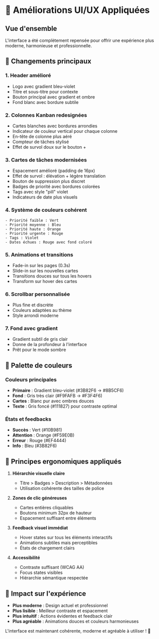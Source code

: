 # 🎨 Améliorations UI/UX Appliquées

## Vue d'ensemble
L'interface a été complètement repensée pour offrir une expérience plus moderne, harmonieuse et professionnelle.

## 🎯 Changements principaux

### 1. **Header amélioré**
- Logo avec gradient bleu-violet
- Titre et sous-titre pour contexte
- Bouton principal avec gradient et ombre
- Fond blanc avec bordure subtile

### 2. **Colonnes Kanban redesignées**
- Cartes blanches avec bordures arrondies
- Indicateur de couleur vertical pour chaque colonne
- En-tête de colonne plus aéré
- Compteur de tâches stylisé
- Effet de survol doux sur le bouton +

### 3. **Cartes de tâches modernisées**
- Espacement amélioré (padding de 16px)
- Effet de survol : élévation + légère translation
- Bouton de suppression plus discret
- Badges de priorité avec bordures colorées
- Tags avec style "pill" violet
- Indicateurs de date plus visuels

### 4. **Système de couleurs cohérent**
```
- Priorité faible : Vert
- Priorité moyenne : Bleu  
- Priorité haute : Orange
- Priorité urgente : Rouge
- Tags : Violet
- Dates échues : Rouge avec fond coloré
```

### 5. **Animations et transitions**
- Fade-in sur les pages (0.3s)
- Slide-in sur les nouvelles cartes
- Transitions douces sur tous les hovers
- Transform sur hover des cartes

### 6. **Scrollbar personnalisée**
- Plus fine et discrète
- Couleurs adaptées au thème
- Style arrondi moderne

### 7. **Fond avec gradient**
- Gradient subtil de gris clair
- Donne de la profondeur à l'interface
- Prêt pour le mode sombre

## 🎨 Palette de couleurs

### Couleurs principales
- **Primaire** : Gradient bleu-violet (#3B82F6 → #8B5CF6)
- **Fond** : Gris très clair (#F9FAFB → #F3F4F6)
- **Cartes** : Blanc pur avec ombres douces
- **Texte** : Gris foncé (#111827) pour contraste optimal

### États et feedbacks
- **Succès** : Vert (#10B981)
- **Attention** : Orange (#F59E0B)
- **Erreur** : Rouge (#EF4444)
- **Info** : Bleu (#3B82F6)

## 📐 Principes ergonomiques appliqués

1. **Hiérarchie visuelle claire**
   - Titre > Badges > Description > Métadonnées
   - Utilisation cohérente des tailles de police

2. **Zones de clic généreuses**
   - Cartes entières cliquables
   - Boutons minimum 32px de hauteur
   - Espacement suffisant entre éléments

3. **Feedback visuel immédiat**
   - Hover states sur tous les éléments interactifs
   - Animations subtiles mais perceptibles
   - États de chargement clairs

4. **Accessibilité**
   - Contraste suffisant (WCAG AA)
   - Focus states visibles
   - Hiérarchie sémantique respectée

## 🚀 Impact sur l'expérience

- **Plus moderne** : Design actuel et professionnel
- **Plus lisible** : Meilleur contraste et espacement
- **Plus intuitif** : Actions évidentes et feedback clair
- **Plus agréable** : Animations douces et couleurs harmonieuses

L'interface est maintenant cohérente, moderne et agréable à utiliser ! 🎉